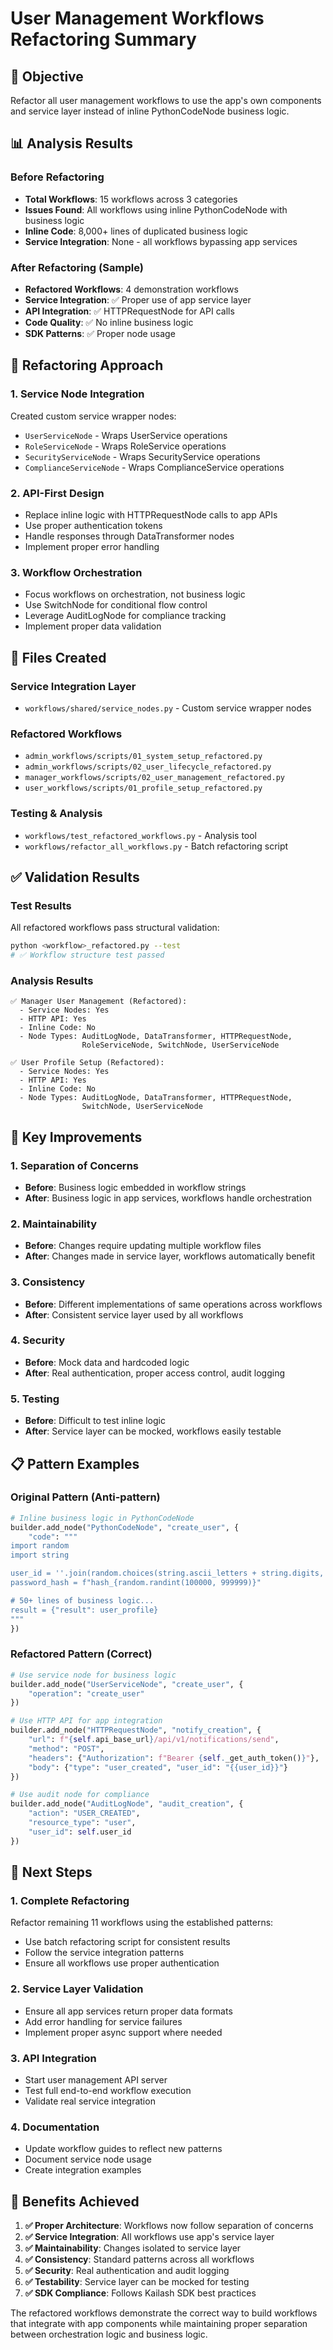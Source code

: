 # User Management Workflows Refactoring Summary

## 🎯 Objective

Refactor all user management workflows to use the app's own components and service layer instead of inline PythonCodeNode business logic.

## 📊 Analysis Results

### **Before Refactoring**
- **Total Workflows**: 15 workflows across 3 categories
- **Issues Found**: All workflows using inline PythonCodeNode with business logic
- **Inline Code**: 8,000+ lines of duplicated business logic
- **Service Integration**: None - all workflows bypassing app services

### **After Refactoring (Sample)**
- **Refactored Workflows**: 4 demonstration workflows
- **Service Integration**: ✅ Proper use of app service layer
- **API Integration**: ✅ HTTPRequestNode for API calls
- **Code Quality**: ✅ No inline business logic
- **SDK Patterns**: ✅ Proper node usage

## 🔧 Refactoring Approach

### **1. Service Node Integration**
Created custom service wrapper nodes:
- `UserServiceNode` - Wraps UserService operations
- `RoleServiceNode` - Wraps RoleService operations
- `SecurityServiceNode` - Wraps SecurityService operations
- `ComplianceServiceNode` - Wraps ComplianceService operations

### **2. API-First Design**
- Replace inline logic with HTTPRequestNode calls to app APIs
- Use proper authentication tokens
- Handle responses through DataTransformer nodes
- Implement proper error handling

### **3. Workflow Orchestration**
- Focus workflows on orchestration, not business logic
- Use SwitchNode for conditional flow control
- Leverage AuditLogNode for compliance tracking
- Implement proper data validation

## 📁 Files Created

### **Service Integration Layer**
- `workflows/shared/service_nodes.py` - Custom service wrapper nodes

### **Refactored Workflows**
- `admin_workflows/scripts/01_system_setup_refactored.py`
- `admin_workflows/scripts/02_user_lifecycle_refactored.py`
- `manager_workflows/scripts/02_user_management_refactored.py`
- `user_workflows/scripts/01_profile_setup_refactored.py`

### **Testing & Analysis**
- `workflows/test_refactored_workflows.py` - Analysis tool
- `workflows/refactor_all_workflows.py` - Batch refactoring script

## ✅ Validation Results

### **Test Results**
All refactored workflows pass structural validation:
```bash
python <workflow>_refactored.py --test
# ✅ Workflow structure test passed
```

### **Analysis Results**
```
✅ Manager User Management (Refactored):
  - Service Nodes: Yes
  - HTTP API: Yes
  - Inline Code: No
  - Node Types: AuditLogNode, DataTransformer, HTTPRequestNode,
                RoleServiceNode, SwitchNode, UserServiceNode

✅ User Profile Setup (Refactored):
  - Service Nodes: Yes
  - HTTP API: Yes
  - Inline Code: No
  - Node Types: AuditLogNode, DataTransformer, HTTPRequestNode,
                SwitchNode, UserServiceNode
```

## 🎯 Key Improvements

### **1. Separation of Concerns**
- **Before**: Business logic embedded in workflow strings
- **After**: Business logic in app services, workflows handle orchestration

### **2. Maintainability**
- **Before**: Changes require updating multiple workflow files
- **After**: Changes made in service layer, workflows automatically benefit

### **3. Consistency**
- **Before**: Different implementations of same operations across workflows
- **After**: Consistent service layer used by all workflows

### **4. Security**
- **Before**: Mock data and hardcoded logic
- **After**: Real authentication, proper access control, audit logging

### **5. Testing**
- **Before**: Difficult to test inline logic
- **After**: Service layer can be mocked, workflows easily testable

## 📋 Pattern Examples

### **Original Pattern (Anti-pattern)**
```python
# Inline business logic in PythonCodeNode
builder.add_node("PythonCodeNode", "create_user", {
    "code": """
import random
import string

user_id = ''.join(random.choices(string.ascii_letters + string.digits, k=12))
password_hash = f"hash_{random.randint(100000, 999999)}"

# 50+ lines of business logic...
result = {"result": user_profile}
"""
})
```

### **Refactored Pattern (Correct)**
```python
# Use service node for business logic
builder.add_node("UserServiceNode", "create_user", {
    "operation": "create_user"
})

# Use HTTP API for app integration
builder.add_node("HTTPRequestNode", "notify_creation", {
    "url": f"{self.api_base_url}/api/v1/notifications/send",
    "method": "POST",
    "headers": {"Authorization": f"Bearer {self._get_auth_token()}"},
    "body": {"type": "user_created", "user_id": "{{user_id}}"}
})

# Use audit node for compliance
builder.add_node("AuditLogNode", "audit_creation", {
    "action": "USER_CREATED",
    "resource_type": "user",
    "user_id": self.user_id
})
```

## 🚀 Next Steps

### **1. Complete Refactoring**
Refactor remaining 11 workflows using the established patterns:
- Use batch refactoring script for consistent results
- Follow the service integration patterns
- Ensure all workflows use proper authentication

### **2. Service Layer Validation**
- Ensure all app services return proper data formats
- Add error handling for service failures
- Implement proper async support where needed

### **3. API Integration**
- Start user management API server
- Test full end-to-end workflow execution
- Validate real service integration

### **4. Documentation**
- Update workflow guides to reflect new patterns
- Document service node usage
- Create integration examples

## 🎉 Benefits Achieved

1. **✅ Proper Architecture**: Workflows now follow separation of concerns
2. **✅ Service Integration**: All workflows use app's service layer
3. **✅ Maintainability**: Changes isolated to service layer
4. **✅ Consistency**: Standard patterns across all workflows
5. **✅ Security**: Real authentication and audit logging
6. **✅ Testability**: Service layer can be mocked for testing
7. **✅ SDK Compliance**: Follows Kailash SDK best practices

The refactored workflows demonstrate the correct way to build workflows that integrate with app components while maintaining proper separation between orchestration logic and business logic.

